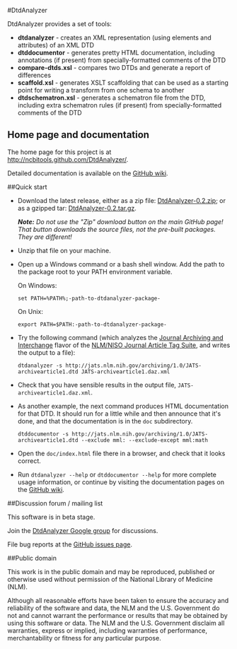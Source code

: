 ﻿#DtdAnalyzer

DtdAnalyzer provides a set of tools:

* **dtdanalyzer** - creates an XML representation (using elements and attributes)
  of an XML DTD
* **dtddocumentor** - generates pretty HTML documentation, including annotations (if
  present) from specially-formatted comments of the DTD
* **compare-dtds.xsl** - compares two DTDs and generate a report of differences
* **scaffold.xsl** - generates XSLT scaffolding that can be used as a starting point
  for writing a transform from one schema to another
* **dtdschematron.xsl** - generates a schematron file from the DTD, including extra
  schematron rules (if present) from specially-formatted comments of the DTD

## Home page and documentation

The home page for this project is at http://ncbitools.github.com/DtdAnalyzer/.

Detailed documentation is available on the [GitHub
wiki](https://github.com/NCBITools/DtdAnalyzer/wiki).

##Quick start

* Download the latest release, either as a zip file:
  [DtdAnalyzer-0.2.zip](https://raw.github.com/NCBITools/DtdAnalyzer/gh-pages/downloads/DtdAnalyzer-0.2.zip);
  or as a gzipped tar:
  [DtdAnalyzer-0.2.tar.gz](https://raw.github.com/NCBITools/DtdAnalyzer/gh-pages/downloads/DtdAnalyzer-0.2.tar.gz).

  _**Note:**  Do not use the "Zip" download button on the main GitHub page!
  That button downloads the *source files*, not the pre-built packages.
  They are different!_

* Unzip that file on your machine.

* Open up a Windows command or a bash shell window.  Add the path to the package root
  to your PATH environment variable.

  On Windows:

      set PATH=%PATH%;-path-to-dtdanalyzer-package-

  On Unix:

      export PATH=$PATH:-path-to-dtdanalyzer-package-

* Try the following command (which analyzes the
  [Journal Archiving and Interchange](http://jats.nlm.nih.gov/archiving/1.0/dtd.html)
  flavor of the [NLM/NISO Journal Article Tag Suite](http://jats.nlm.nih.gov/), and
  writes the output to a file):

      dtdanalyzer -s http://jats.nlm.nih.gov/archiving/1.0/JATS-archivearticle1.dtd JATS-archivearticle1.daz.xml

* Check that you have sensible results in the output file, `JATS-archivearticle1.daz.xml`.

* As another example, the next command produces HTML documentation for that DTD.  It should
  run for a little while and then announce that it's done, and that the documentation is in
  the `doc` subdirectory.

      dtddocumentor -s http://jats.nlm.nih.gov/archiving/1.0/JATS-archivearticle1.dtd --exclude mml: --exclude-except mml:math

* Open the `doc/index.html` file there in a browser, and check that it looks correct.

* Run `dtdanalyzer --help` or `dtddocumentor --help` for more complete usage information,
  or continue by visiting the documentation pages on the [GitHub
  wiki](https://github.com/NCBITools/DtdAnalyzer/wiki).

##Discussion forum / mailing list

This software is in beta stage.

Join the [DtdAnalyzer Google group](https://groups.google.com/d/forum/dtdanalyzer)
for discussions.

File bug reports at the [GitHub issues page](https://github.com/NCBITools/DtdAnalyzer/issues).

##Public domain

This work is in the public domain and may be reproduced, published or otherwise
used without permission of the National Library of Medicine (NLM).

Although all reasonable efforts have been taken to ensure the accuracy
and reliability of the software and data, the NLM and the U.S.
Government do not and cannot warrant the performance or results that
may be obtained by using this software or data. The NLM and the U.S.
Government disclaim all warranties, express or implied, including
warranties of performance, merchantability or fitness for any
particular purpose.

